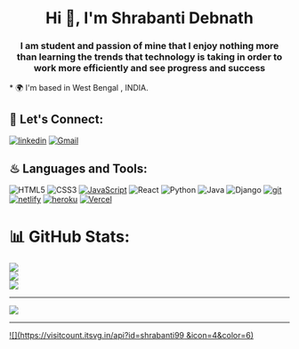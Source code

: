 <h1 align="center">Hi 👋, I'm Shrabanti Debnath</h1>
<h3 align="center">I am student and passion of mine that I enjoy nothing more than learning the trends that technology is taking in order to work more efficiently and see progress and success</h3>
* 🌍  I'm based in West Bengal , INDIA.

## 🔰 Let's Connect:

[![linkedin](https://img.shields.io/badge/LinkedIn-0077B5?style=for-the-badge&logo=linkedin&logoColor=white)](https://www.linkedin.com/in/shrabanti-debnath-34aa671b2/)
[![Gmail](https://img.shields.io/badge/Gmail-D14836?style=for-the-badge&logo=gmail&logoColor=white)](shrabantidebnath99@gmail.com)



## ♨ Languages and Tools:
![HTML5](https://img.shields.io/badge/html5-%23E34F26.svg?style=for-the-badge&logo=html5&logoColor=white)
![CSS3](https://img.shields.io/badge/css3-%231572B6.svg?style=for-the-badge&logo=css3&logoColor=white)
[![JavaScript](https://img.shields.io/badge/JavaScript-323330?style=for-the-badge&logo=javascript&logoColor=F7DF1E)](https://developer.mozilla.org/en-US/docs/Web/JavaScript)
![React](https://img.shields.io/badge/react-%2320232a.svg?style=for-the-badge&logo=react&logoColor=%2361DAFB)
![Python](https://img.shields.io/badge/python-3670A0?style=for-the-badge&logo=python&logoColor=ffdd54)
![Java](https://img.shields.io/badge/java-%23ED8B00.svg?style=for-the-badge&logo=openjdk&logoColor=white)
![Django](https://img.shields.io/badge/django-%23092E20.svg?style=for-the-badge&logo=django&logoColor=white)
[![git](https://img.shields.io/badge/GIT-E44C30?style=for-the-badge&logo=git&logoColor=white)](https://git-scm.com/)
[![netlify](https://img.shields.io/badge/Netlify-00C7B7?style=for-the-badge&logo=netlify&logoColor=white)](https://www.netlify.com/)
[![heroku](https://img.shields.io/badge/Heroku-430098?style=for-the-badge&logo=heroku&logoColor=white)](https://www.heroku.com/)
[![Vercel](https://img.shields.io/badge/Vercel-000000?style=for-the-badge&logo=vercel&logoColor=white)](https://vercel.com/)


# 📊 GitHub Stats:
![](https://github-readme-stats.vercel.app/api?username=shrabanti99&theme=onedark&hide_border=false&include_all_commits=true&count_private=true)<br/>
![](https://github-readme-streak-stats.herokuapp.com/?user=shrabanti99&theme=onedark&hide_border=false)<br/>
![](https://github-readme-stats.vercel.app/api/top-langs/?username=shrabanti99&theme=onedark&hide_border=false&include_all_commits=true&count_private=true&layout=compact)

---
[![](https://visitcount.itsvg.in/api?id=shrabanti99&icon=0&color=12)](https://visitcount.itsvg.in)

<!-- Proudly created with GPRM ( https://gprm.itsvg.in ) -->

---
[![](https://visitcount.itsvg.in/api?id=shrabanti99 &icon=4&color=6)](https://visitcount.itsvg.in)

<!-- Proudly created with GPRM ( https://gprm.itsvg.in ) -->
